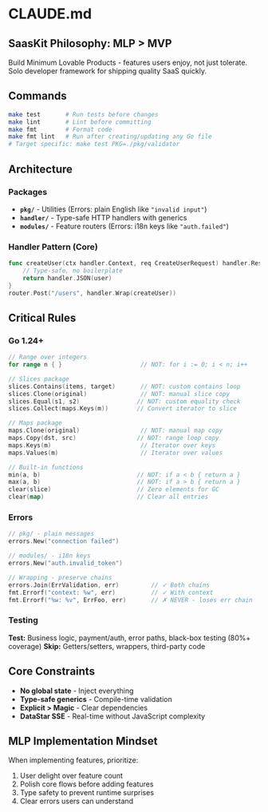 # CLAUDE.md

## SaasKit Philosophy: MLP > MVP

Build Minimum Lovable Products - features users enjoy, not just tolerate. Solo developer framework for shipping quality SaaS quickly.

## Commands

```bash
make test       # Run tests before changes
make lint       # Lint before committing
make fmt        # Format code
make fmt lint   # Run after creating/updating any Go file
# Target specific: make test PKG=./pkg/validator
```

## Architecture

### Packages

- **`pkg/`** - Utilities (Errors: plain English like `"invalid input"`)
- **`handler/`** - Type-safe HTTP handlers with generics
- **`modules/`** - Feature routers (Errors: i18n keys like `"auth.failed"`)

### Handler Pattern (Core)

```go
func createUser(ctx handler.Context, req CreateUserRequest) handler.Response {
    // Type-safe, no boilerplate
    return handler.JSON(user)
}
router.Post("/users", handler.Wrap(createUser))
```

## Critical Rules

### Go 1.24+

```go
// Range over integers
for range n { }                      // NOT: for i := 0; i < n; i++

// Slices package
slices.Contains(items, target)       // NOT: custom contains loop
slices.Clone(original)               // NOT: manual slice copy
slices.Equal(s1, s2)                // NOT: custom equality check
slices.Collect(maps.Keys(m))        // Convert iterator to slice

// Maps package
maps.Clone(original)                 // NOT: manual map copy
maps.Copy(dst, src)                 // NOT: range loop copy
maps.Keys(m)                         // Iterator over keys
maps.Values(m)                       // Iterator over values

// Built-in functions
min(a, b)                           // NOT: if a < b { return a }
max(a, b)                           // NOT: if a > b { return a }
clear(slice)                        // Zero elements for GC
clear(map)                          // Clear all entries
```

### Errors

```go
// pkg/ - plain messages
errors.New("connection failed")

// modules/ - i18n keys
errors.New("auth.invalid_token")

// Wrapping - preserve chains
errors.Join(ErrValidation, err)         // ✓ Both chains
fmt.Errorf("context: %w", err)          // ✓ With context
fmt.Errorf("%w: %v", ErrFoo, err)       // ✗ NEVER - loses err chain
```

### Testing

**Test:** Business logic, payment/auth, error paths, black-box testing (80%+ coverage)
**Skip:** Getters/setters, wrappers, third-party code

## Core Constraints

- **No global state** - Inject everything
- **Type-safe generics** - Compile-time validation
- **Explicit > Magic** - Clear dependencies
- **DataStar SSE** - Real-time without JavaScript complexity

## MLP Implementation Mindset

When implementing features, prioritize:

1. User delight over feature count
2. Polish core flows before adding features
3. Type safety to prevent runtime surprises
4. Clear errors users can understand
